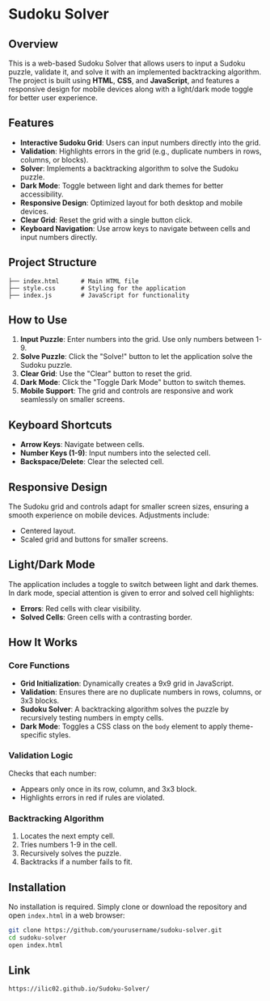 # Sudoku Solver

## Overview
This is a web-based Sudoku Solver that allows users to input a Sudoku puzzle, validate it, and solve it with an implemented backtracking algorithm. The project is built using **HTML**, **CSS**, and **JavaScript**, and features a responsive design for mobile devices along with a light/dark mode toggle for better user experience.

## Features
- **Interactive Sudoku Grid**: Users can input numbers directly into the grid.
- **Validation**: Highlights errors in the grid (e.g., duplicate numbers in rows, columns, or blocks).
- **Solver**: Implements a backtracking algorithm to solve the Sudoku puzzle.
- **Dark Mode**: Toggle between light and dark themes for better accessibility.
- **Responsive Design**: Optimized layout for both desktop and mobile devices.
- **Clear Grid**: Reset the grid with a single button click.
- **Keyboard Navigation**: Use arrow keys to navigate between cells and input numbers directly.

## Project Structure
```
├── index.html      # Main HTML file
├── style.css       # Styling for the application
├── index.js        # JavaScript for functionality
```

## How to Use
1. **Input Puzzle**: Enter numbers into the grid. Use only numbers between 1-9.
2. **Solve Puzzle**: Click the "Solve!" button to let the application solve the Sudoku puzzle.
3. **Clear Grid**: Use the "Clear" button to reset the grid.
4. **Dark Mode**: Click the "Toggle Dark Mode" button to switch themes.
5. **Mobile Support**: The grid and controls are responsive and work seamlessly on smaller screens.

## Keyboard Shortcuts
- **Arrow Keys**: Navigate between cells.
- **Number Keys (1-9)**: Input numbers into the selected cell.
- **Backspace/Delete**: Clear the selected cell.

## Responsive Design
The Sudoku grid and controls adapt for smaller screen sizes, ensuring a smooth experience on mobile devices. Adjustments include:
- Centered layout.
- Scaled grid and buttons for smaller screens.

## Light/Dark Mode
The application includes a toggle to switch between light and dark themes. In dark mode, special attention is given to error and solved cell highlights:
- **Errors**: Red cells with clear visibility.
- **Solved Cells**: Green cells with a contrasting border.

## How It Works
### Core Functions
- **Grid Initialization**: Dynamically creates a 9x9 grid in JavaScript.
- **Validation**: Ensures there are no duplicate numbers in rows, columns, or 3x3 blocks.
- **Sudoku Solver**: A backtracking algorithm solves the puzzle by recursively testing numbers in empty cells.
- **Dark Mode**: Toggles a CSS class on the `body` element to apply theme-specific styles.

### Validation Logic
Checks that each number:
- Appears only once in its row, column, and 3x3 block.
- Highlights errors in red if rules are violated.

### Backtracking Algorithm
1. Locates the next empty cell.
2. Tries numbers 1-9 in the cell.
3. Recursively solves the puzzle.
4. Backtracks if a number fails to fit.

## Installation
No installation is required. Simply clone or download the repository and open `index.html` in a web browser:

```bash
git clone https://github.com/yourusername/sudoku-solver.git
cd sudoku-solver
open index.html
```

## Link
```
https://ilic02.github.io/Sudoku-Solver/
```